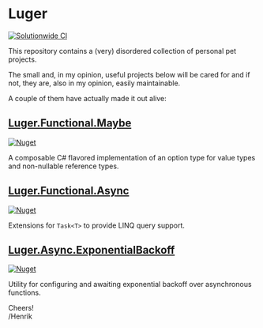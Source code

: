 # Luger

[![Solutionwide CI](https://github.com/chamalulu/Luger/actions/workflows/solutionwide_ci.yml/badge.svg)](https://github.com/chamalulu/Luger/actions/workflows/solutionwide_ci.yml)

This repository contains a (very) disordered collection of personal pet
projects.

The small and, in my opinion, useful projects below will be cared for and if
not, they are, also in my opinion, easily maintainable.


A couple of them have actually made it out alive:

## [Luger.Functional.Maybe](Functional/Maybe/README.md)

[![Nuget](https://img.shields.io/nuget/v/Luger.Functional.Maybe?label=Luger.Functional.Maybe&logo=NuGet)](https://www.nuget.org/packages/Luger.Functional.Maybe)

A composable C# flavored implementation of an option type for value types and
non-nullable reference types.

## [Luger.Functional.Async](Functional/Async/README.md)

[![Nuget](https://img.shields.io/nuget/v/Luger.Functional.Async?label=Luger.Functional.Async&logo=NuGet)](https://www.nuget.org/packages/Luger.Functional.Async)

Extensions for `Task<T>` to provide LINQ query support.

## [Luger.Async.ExponentialBackoff](Async/ExponentialBackoff/README.md)

[![Nuget](https://img.shields.io/nuget/v/Luger.Async.ExponentialBackoff?label=Luger.Async.ExponentialBackoff&logo=NuGet)](https://www.nuget.org/packages/Luger.Async.ExponentialBackoff)

Utility for configuring and awaiting exponential backoff over asynchronous functions.

Cheers!  
/Henrik
